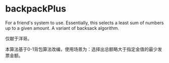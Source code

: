 # backpackPlus

For a friend's system to use. Essentially, this selects a least sum of numbers up to a given amount. A variant of backsack algorithm.

仅献于洋哥。

本算法基于0-1背包算法改编，使用场景为：选择出总额略大于指定金值的最少发票金额。
